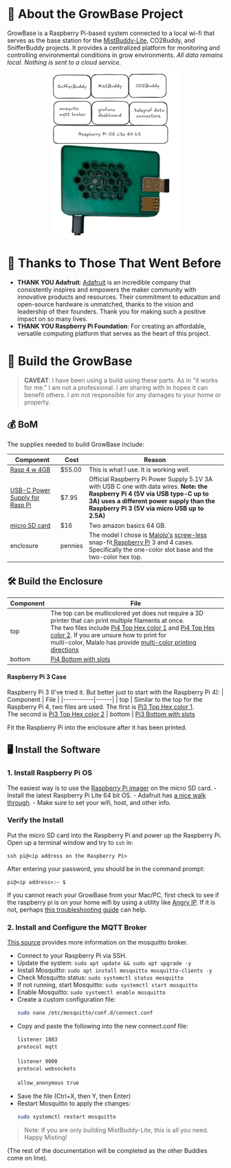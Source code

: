 # 👋 About the GrowBase Project

GrowBase is a Raspberry Pi-based system connected to a local wi-fi that serves as the base station for the [MistBuddy-Lite](https://github.com/solarslurpi/mistbuddy_lite), CO2Buddy, and SnifferBuddy projects. It provides a centralized platform for monitoring and controlling environmental conditions in grow environments. _All data remains local. Nothing is sent to a cloud service._

<div style="text-align: center;">
<img src="docs/images/GrowBase_Overview.png" alt="GrowBase Overview" style="width: 300px;">
</div>



# 🙏 Thanks to Those That Went Before
- **THANK YOU Adafruit**: [Adafruit](https://www.adafruit.com/) is an incredible company that consistently inspires and empowers the maker community with innovative products and resources. Their commitment to education and open-source hardware is unmatched, thanks to the vision and leadership of their founders. Thank you for making such a positive impact on so many lives.
- **THANK YOU Raspberry Pi Foundation**: For creating an affordable, versatile computing platform that serves as the heart of this project.

# 🔩 Build the GrowBase
>**CAVEAT**: I have been using a build using these parts. As in "it works for me." I am not a professional. I am sharing with in hopes it can benefit others. I am not responsible for any damages to your home or property.

## 💰 BoM

The supplies needed to build GrowBase include:

| Component | Cost | Reason |
|-----------|------|--------|
| [Rasp 4 w 4GB](https://www.adafruit.com/product/4296) | $55.00 | This is what I use.  It is working well.
| [USB-C Power Supply for Rasp Pi](https://www.adafruit.com/product/4298) | $7.95 | Official Raspberry Pi Power Supply 5.1V 3A with USB C one with data wires. __Note: the Raspberry Pi 4 (5V via USB type-C up to 3A) uses a different power supply than the Raspberry Pi 3 (5V via micro USB up to 2.5A)__
| [micro SD card](https://amzn.to/3W3yvHa) | $16 | Two amazon basics 64 GB.
| enclosure | pennies | The model I chose is [Malolo's](https://www.thingiverse.com/thing:3723561) [screw-less](https://www.thingiverse.com/thing:3723561) snap-fit[ Raspberry Pi](https://www.thingiverse.com/thing:3723561) 3 and 4 cases. <br>Specifically the one-color slot base and the two-color hex top.

## 🛠️ Build the Enclosure

| Component | File
|-----------|------|
| top | The top can be multicolored yet does not require a 3D printer that can print multiple filaments at once.<br>The two files include [Pi4 Top Hex color 1](../enclosures/GrowBuddy/Pi4_Top_Hex_MM2_Color1.stl) and [Pi4 Top Hex color 2](../enclosures/GrowBuddy/Pi4_Top_Hex_MM2_Color2.stl).  If you are unsure how to print for <br>multi-color, Malalo has provide [multi-color printing directions](https://www.thingiverse.com/thing:3719217)
| bottom | [Pi4 Bottom with slots](../enclosures/GrowBuddy/Pi4_Bottom_Slots_SM.stl)
#### Raspberry Pi 3 Case
Raspberry Pi 3 (I've tried it.  But better just to start with the Raspberry Pi 4):
| Component | File |
|-----------|------|
| top | Similar to the top for the Raspberry Pi 4, two files are used.  The first is [Pi3 Top Hex color 1](../enclosures/GrowBuddy/Pi3_Top_Hex_MM2_Color1.stl).<br>The second is [Pi3 Top Hex color 2](../enclosures/GrowBuddy/Pi3_Top_Hex_MM2_Color2.stl)
| bottom | [Pi3 Bottom with slots](../enclosures/GrowBuddy/PI3_Bottom_Slots_SM.stl)

Fit the Raspberry Pi into the enclosure after it has been printed.


## 🖥️ Install the Software

### 1. Install Raspberry Pi OS

   The easiest way is to use the [Raspberry Pi imager](https://www.raspberrypi.com/software/) on the micro SD card.
      - Install the latest Raspberry Pi Lite 64 bit OS.
      - Adafruit has [a nice walk through](https://learn.adafruit.com/raspberry-pi-zero-creation/using-rpi-imager).
      - Make sure to set your wifi, host, and other info.

### Verify the Install

Put the micro SD card into the Raspberry Pi and power up the Raspberry Pi. Open up a terminal window and try to `ssh` in:
```
ssh pi@<ip address on the Raspberry Pi>
```
After entering your password, you should be in the command prompt:
```
pi@<ip address>:~ $
```
If you cannot reach your GrowBase from your Mac/PC, first check to see if the raspberry pi is on your home wifi by using a utility like [Angry IP](https://angryip.org/).  If it is not, perhaps [this troubleshooting guide](raspi-nowifi) can help.


### 2. Install and Configure the MQTT Broker

[This source](http://www.steves-internet-guide.com/mosquitto-broker/) provides more information on the mosquitto broker.

   - Connect to your Raspberry Pi via SSH.
   - Update the system: `sudo apt update && sudo apt upgrade -y`
   - Install Mosquitto: `sudo apt install mosquitto mosquitto-clients -y`
   - Check Mosquitto status: `sudo systemctl status mosquitto`
   - If not running, start Mosquitto: `sudo systemctl start mosquitto`
   - Enable Mosquitto: `sudo systemctl enable mosquitto`
   - Create a custom configuration file:
     ```bash
     sudo nano /etc/mosquitto/conf.d/connect.conf
     ```
   - Copy and paste the following into the new connect.conf file:
     ```bash
     listener 1883
     protocol mqtt

     listener 9000
     protocol websockets

     allow_anonymous true
     ```
   - Save the file (Ctrl+X, then Y, then Enter)
   - Restart Mosquitto to apply the changes:
     ```bash
     sudo systemctl restart mosquitto
     ```
> Note: If you are only building MistBuddy-Lite, this is all you need.  Happy Misting!

(The rest of the documentation will be completed as the other Buddies come on line).
